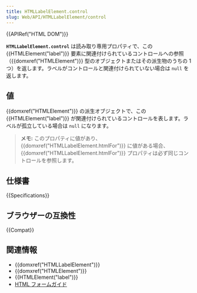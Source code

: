 ```yaml
---
title: HTMLLabelElement.control
slug: Web/API/HTMLLabelElement/control
---
```


{{APIRef("HTML DOM")}}

**`HTMLLabelElement.control`** は読み取り専用プロパティで、この {{HTMLElement("label")}} 要素に関連付けられているコントロールへの参照（{{domxref("HTMLElement")}} 型のオブジェクトまたはその派生物のうちの 1 つ）を返します。ラベルがコントロールと関連付けられていない場合は `null` を返します。

## 値

{{domxref("HTMLElement")}} の派生オブジェクトで、この {{HTMLElement("label")}} が関連付けられているコントロールを表します。ラベルが孤立している場合は `null` になります。

> **メモ:** このプロパティに値があり、 {{domxref("HTMLLabelElement.htmlFor")}} に値がある場合、 {{domxref("HTMLLabelElement.htmlFor")}} プロパティは必ず同じコントロールを参照します。

## 仕様書

{{Specifications}}

## ブラウザーの互換性

{{Compat}}

## 関連情報

- {{domxref("HTMLLabelElement")}}
- {{domxref("HTMLElement")}}
- {{HTMLElement("label")}}
- [HTML フォームガイド](/ja/docs/Learn/Forms)
